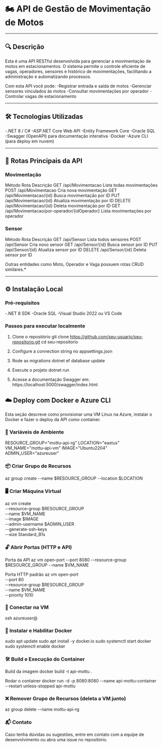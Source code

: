 # 🏍️ API de Gestão de Movimentação de Motos

---

## 🔍 Descrição
Esta é uma API RESTful desenvolvida para gerenciar a movimentação de motos em estacionamentos.
O sistema permite o controle eficiente de vagas, operadores, sensores e histórico de movimentações, facilitando a administração e automatizando processos.

Com esta API você pode:
-Registrar entrada e saída de motos
-Gerenciar sensores vinculados às motos
-Consultar movimentações por operador
-Controlar vagas de estacionamento

---

## 🛠️ Tecnologias Utilizadas

-.NET 8 / C#
-ASP.NET Core Web API
-Entity Framework Core
-Oracle SQL
-Swagger (OpenAPI) para documentação interativa
-Docker
-Azure CLI (para deploy em nuvem)

---

## 🚀 Rotas Principais da API

### Movimentação

Método	Rota	Descrição
GET	/api/Movimentacao	Lista todas movimentações
POST	/api/Movimentacao	Cria nova movimentação
GET	/api/Movimentacao/{id}	Busca movimentação por ID
PUT	/api/Movimentacao/{id}	Atualiza movimentação por ID
DELETE	/api/Movimentacao/{id}	Deleta movimentação por ID
GET	/api/Movimentacao/por-operador/{idOperador}	Lista movimentações por operador

### Sensor

Método	Rota	Descrição
GET	/api/Sensor	Lista todos sensores
POST	/api/Sensor	Cria novo sensor
GET	/api/Sensor/{id}	Busca sensor por ID
PUT	/api/Sensor/{id}	Atualiza sensor por ID
DELETE	/api/Sensor/{id}	Deleta sensor por ID

Outras entidades como Moto, Operador e Vaga possuem rotas CRUD similares.*

---

## ⚙️ Instalação Local

### Pré-requisitos

-.NET 8 SDK
-Oracle SQL
-Visual Studio 2022 ou VS Code

### Passos para executar localmente

1. Clone o repositório
git clone https://github.com/seu-usuario/seu-repositorio.git
cd seu-repositorio

2. Configure a connection string no appsettings.json

3. Rode as migrations
dotnet ef database update

4. Execute o projeto
dotnet run

5. Acesse a documentação Swagger em:
https://localhost:5000/swagger/index.html

## ☁️ Deploy com Docker e Azure CLI

Esta seção descreve como provisionar uma VM Linux na Azure, instalar o Docker e fazer o deploy da API como container.

### 🔧 Variáveis de Ambiente

RESOURCE_GROUP="mottu-api-rg"
LOCATION="eastus"
VM_NAME="mottu-api-vm"
IMAGE="Ubuntu2204"
ADMIN_USER="azureuser"

### 📦 Criar Grupo de Recursos

az group create --name $RESOURCE_GROUP --location $LOCATION

### 🖥️ Criar Máquina Virtual

az vm create \
  --resource-group $RESOURCE_GROUP \
  --name $VM_NAME \
  --image $IMAGE \
  --admin-username $ADMIN_USER \
  --generate-ssh-keys \
  --size Standard_B1s
  
### 🔓 Abrir Portas (HTTP e API)

Porta da API
az vm open-port --port 8080 --resource-group $RESOURCE_GROUP --name $VM_NAME

Porta HTTP padrão
az vm open-port \
  --port 80 \
  --resource-group $RESOURCE_GROUP \
  --name $VM_NAME \
  --priority 1010
  
### 🔐 Conectar na VM

ssh azureuser@<ip-publico-da-vm>

### 🐳 Instalar e Habilitar Docker

sudo apt update
sudo apt install -y docker.io
sudo systemctl start docker
sudo systemctl enable docker

### 🛠️ Build e Execução do Container

Build da imagem
docker build -t api-mottu .

Rodar o container
docker run -d -p 8080:8080 --name api-mottu-container --restart unless-stopped api-mottu

### ❌ Remover Grupo de Recursos (deleta a VM junto)

az group delete --name mottu-api-rg

### 📬 Contato

Caso tenha dúvidas ou sugestões, entre em contato com a equipe de desenvolvimento ou abra uma issue no repositório.
